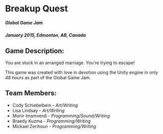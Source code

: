 # Breakup Quest
##### Global Game Jam
##### January 2015, Edmonton, AB, Canada

## Game Description:
You are stuck in an arranged marriage. You're trying to escape! 

This game was created with love in devotion using the Unity engine in only _48 hours_ as part of the Global Game Jam.



## Team Members:
* Cody Schiebelbein - _Art/Writing_
* Lisa Lindsay - _Art/Writing_
* Monir Imamverdi - _Programming/Sound/Writing_
* Braedy Kuzma - _Programming/Writing_
* Mickael Zerihoun - _Programming/Writing_


